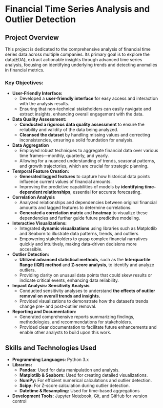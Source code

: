 # Financial Time Series Analysis and Outlier Detection
## Project Overview
This project is dedicated to the comprehensive analysis of financial time series data across multiple companies. Its primary goal is to explore the data(EDA), extract actionable insights through advanced time series analysis, focusing on identifying underlying trends and detecting anomalies in financial metrics.
### Key Objectives:
* **User-Friendly Interface:**
  * Developed a **user-friendly interface** for easy access and interaction with the analysis results.
  * Ensuring that non-technical stakeholders can easily navigate and extract insights, enhancing overall engagement with the data.
* **Data Quality Assessment:**
  * **Conducted a rigorous data quality assessment** to ensure the reliability and validity of the data being analyzed.
  * **Cleansed the dataset** by handling missing values and correcting inconsistencies, ensuring a solid foundation for analysis.
* **Data Aggregation**
  * Employed robust techniques to aggregate financial data over various time frames—monthly, quarterly, and yearly.
  * Allowing for a nuanced understanding of trends, seasonal patterns, and growth trajectories, which are crucial for strategic planning.
* **Temporal Feature Creation:**
  * **Generated lagged features** to capture how historical data points influence current values of financial amounts.
  * Improving the predictive capabilities of models by **identifying time-dependent relationships**, essential for accurate forecasting.
* **Correlation Analysis**
  * Analyzed relationships and dependencies between original financial amounts and lagged features to determine correlations.
  * **Generated a correlation matrix** and **heatmap** to visualize these dependencies and further guide future predictive modeling.
* **Interactive Visualizations:**
  * Integrated **dynamic visualizations** using libraries such as Matplotlib and Seaborn to illustrate data patterns, trends, and outliers.
  * Empowering stakeholders to grasp complex financial narratives quickly and intuitively, making data-driven decisions more accessible.
* **Outlier Detection:**
  * **Utilized advanced statistical methods**, such as the **Interquartile Range (IQR) method** and **Z-score analysis**, to identify and analyze outliers.
  * Providing clarity on unusual data points that could skew results or indicate critical events, enhancing data reliability.
* **Impact Analysis: Sensitivity Analysis**
  * Conducted sensitivity analyses to understand **the effects of outlier removal on overall trends and insights.**
  * Provided visualizations to demonstrate how the dataset’s trends change pre- and post-outlier removal.
* **Reporting and Documentation:**
  * Generated comprehensive reports summarizing findings, methodologies, and recommendations for stakeholders.
  * Provided clear documentation to facilitate future enhancements and enable other analysts to build upon this work.
 
## Skills and Technologies Used
* **Programming Languages:** Python 3.x
* **Libraries:**
  * **Pandas:** Used for data manipulation and analysis.
  * **Matplotlib & Seaborn:** Used for creating detailed visualizations.
  * **NumPy:** For efficient numerical calculations and outlier detection.
  * **Scipy:** For Z-score calculation during outlier detection.
  * **Datetime & Resampling:** Used for time-based aggregations
* **Development Tools:** Jupyter Notebook, Git, and GitHub for version control
